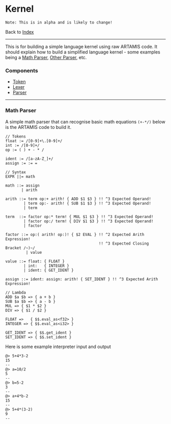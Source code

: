 # Kernel

```
Note: This is in alpha and is likely to change!
```

Back to [Index](/)

---

This is for building a simple language kernel using raw ARTAMIS code. It should explain how to build a simplified language kernel - some examples being a [Math Parser](#math-parser), [Other Parser](#), etc.

### Components
- [Token](./token)
- [Lexer](./lexer)
- [Parser](./parser)

---

### Math Parser

A simple math parser that can recognise basic math equations `(+-*/)` below is the ARTAMIS code to build it.

```
// Tokens
float := /[0-9]+\.[0-9]+/
int := /[0-9]+/
op := ( ) + - * /

ident := /[a-zA-Z_]+/
assign := := =

// Syntax
EXPR ||= math

math ::= assign
       | arith

arith ::= term op:+ arith! { ADD $1 $3 } !! ^3 Expected Operand!
        | term op:- arith! { SUB $1 $3 } !! ^3 Expected Operand!
        | term

term  ::= factor op:* term! { MUL $1 $3 } !! ^3 Expected Operand!
        | factor op:/ term! { DIV $1 $3 } !! ^3 Expected Operand!
        | factor

factor ::= op:( arith! op:)! { $2 EVAL } !! ^2 Expected Arith Expression!
                                         !! ^3 Expected Closing Bracket /~)~/
         | value

value ::= float: { FLOAT }
        | int:   { INTEGER }
        | ident: { GET_IDENT }

assign ::= ident: assign: arith! { SET_IDENT } !! ^3 Expected Arith Expression!

// Lambda
ADD $a $b => { a + b }
SUB $a $b => { a - b }
MUL => { $1 * $2 }
DIV => { $1 / $2 }

FLOAT =>   { $$.eval_as<f32> }
INTEGER => { $$.eval_as<i32> }

GET_IDENT => { $$.get_ident }
SET_IDENT => { $$.set_ident }
```

Here is some example interpreter input and output

```
@> 5+4*3-2
15
--
@> a=10/2
5
--
@> b=5-2
3
--
@> a+4*b-2
15
--
@> 5+4*(3-2)
9
--
```
